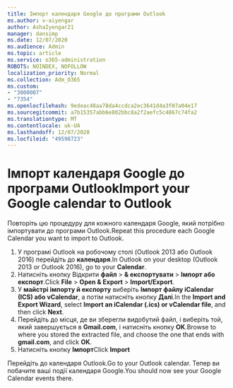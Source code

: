 ```yaml
---
title: Імпорт календаря Google до програми Outlook
ms.author: v-aiyengar
author: AshaIyengar21
manager: dansimp
ms.date: 12/07/2020
ms.audience: Admin
ms.topic: article
ms.service: o365-administration
ROBOTS: NOINDEX, NOFOLLOW
localization_priority: Normal
ms.collection: Adm_O365
ms.custom:
- "3800007"
- "7354"
ms.openlocfilehash: 9edeac48aa78da4ccdca2ec3641d4a3f07a04e17
ms.sourcegitcommit: a7b15357abb6e802bbc8a2f2aefc5c4867c74fa2
ms.translationtype: MT
ms.contentlocale: uk-UA
ms.lasthandoff: 12/07/2020
ms.locfileid: "49598723"
---
```

# <a name="import-your-google-calendar-to-outlook"></a><span data-ttu-id="8f5c1-102">Імпорт календаря Google до програми Outlook</span><span class="sxs-lookup"><span data-stu-id="8f5c1-102">Import your Google calendar to Outlook</span></span>

<span data-ttu-id="8f5c1-103">Повторіть цю процедуру для кожного календаря Google, який потрібно імпортувати до програми Outlook.</span><span class="sxs-lookup"><span data-stu-id="8f5c1-103">Repeat this procedure each Google Calendar you want to import to Outlook.</span></span>

1. <span data-ttu-id="8f5c1-104">У програмі Outlook на робочому столі (Outlook 2013 або Outlook 2016) перейдіть до **календаря**.</span><span class="sxs-lookup"><span data-stu-id="8f5c1-104">In Outlook on your desktop (Outlook 2013 or Outlook 2016), go to your **Calendar**.</span></span>
1. <span data-ttu-id="8f5c1-105">Натисніть кнопку Відкрити **файл**  >  **& експортувати**  >  **Імпорт або експорт**.</span><span class="sxs-lookup"><span data-stu-id="8f5c1-105">Click **File** > **Open & Export** > **Import/Export**.</span></span>
1. <span data-ttu-id="8f5c1-106">У **майстрі імпорту й експорту** виберіть **Імпорт файлу iCalendar (ICS) або vCalendar**, а потім натисніть кнопку **Далі**.</span><span class="sxs-lookup"><span data-stu-id="8f5c1-106">In the **Import and Export Wizard**, select **Import an iCalendar (.ics) or vCalendar file**, and then click **Next**.</span></span>
1. <span data-ttu-id="8f5c1-107">Перейдіть до місця, де ви зберегли видобутий файл, і виберіть той, який завершується в **Gmail.com**, і натисніть кнопку **OK**.</span><span class="sxs-lookup"><span data-stu-id="8f5c1-107">Browse to where you stored the extracted file, and choose the one that ends with **gmail.com**, and click **OK**.</span></span>
1. <span data-ttu-id="8f5c1-108">Натисніть кнопку **Імпорт**</span><span class="sxs-lookup"><span data-stu-id="8f5c1-108">Click **Import**</span></span>

<span data-ttu-id="8f5c1-109">Перейдіть до календаря Outlook.</span><span class="sxs-lookup"><span data-stu-id="8f5c1-109">Go to your Outlook calendar.</span></span> <span data-ttu-id="8f5c1-110">Тепер ви побачите ваші події календаря Google.</span><span class="sxs-lookup"><span data-stu-id="8f5c1-110">You should now see your Google Calendar events there.</span></span>
